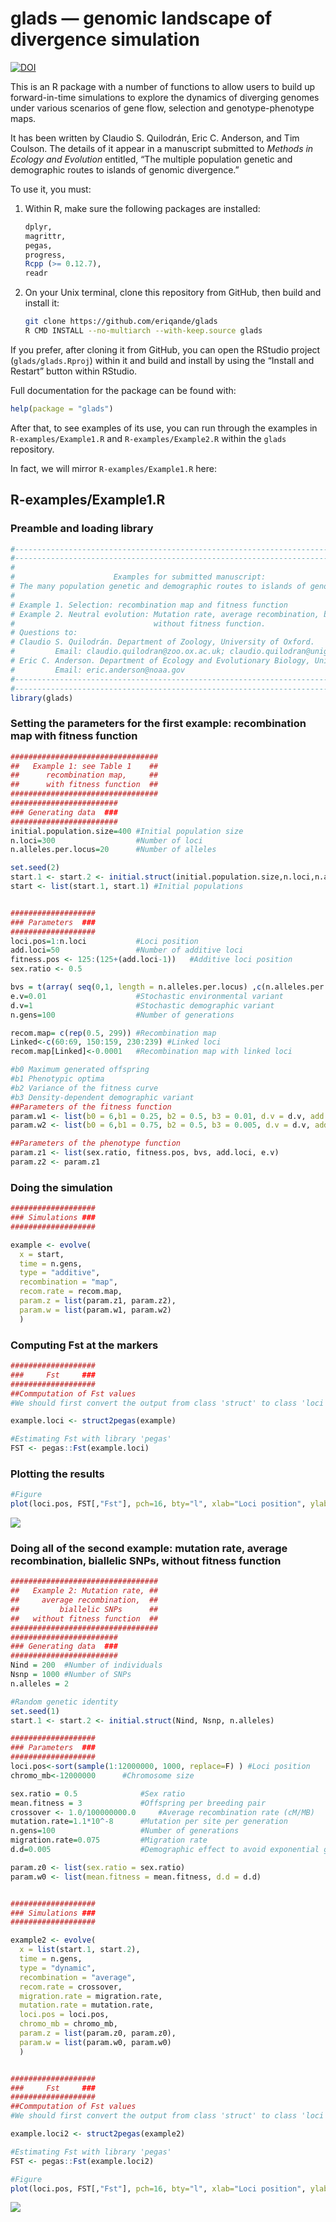 glads — genomic landscape of divergence simulation
================

[![DOI](https://zenodo.org/badge/69031005.svg)](https://zenodo.org/badge/latestdoi/69031005)

This is an R package with a number of functions to allow users to build
up forward-in-time simulations to explore the dynamics of diverging
genomes under various scenarios of gene flow, selection and
genotype-phenotype maps.

It has been written by Claudio S. Quilodrán, Eric C. Anderson, and Tim
Coulson. The details of it appear in a manuscript submitted to *Methods
in Ecology and Evolution* entitled, “The multiple population genetic and
demographic routes to islands of genomic divergence.”

To use it, you must:

1.  Within R, make sure the following packages are installed:
    
    ``` r
    dplyr,
    magrittr,
    pegas,
    progress,
    Rcpp (>= 0.12.7),
    readr
    ```

2.  On your Unix terminal, clone this repository from GitHub, then build
    and install it:
    
    ``` sh
    git clone https://github.com/eriqande/glads
    R CMD INSTALL --no-multiarch --with-keep.source glads
    ```

If you prefer, after cloning it from GitHub, you can open the RStudio
project (`glads/glads.Rproj`) within it and build and install by using
the “Install and Restart” button within RStudio.

Full documentation for the package can be found with:

``` r
help(package = "glads")
```

After that, to see examples of its use, you can run through the examples
in `R-examples/Example1.R` and `R-examples/Example2.R` within the
`glads` repository.

In fact, we will mirror `R-examples/Example1.R`
here:

## R-examples/Example1.R

### Preamble and loading library

``` r
#--------------------------------------------------------------------------------------------
#--------------------------------------------------------------------------------------------
#
#                      Examples for submitted manuscript:
# The many population genetic and demographic routes to islands of genomic divergence
#
# Example 1. Selection: recombination map and fitness function
# Example 2. Neutral evolution: Mutation rate, average recombination, biallelic SNPs,
#                               without fitness function.
# Questions to:
# Claudio S. Quilodrán. Department of Zoology, University of Oxford.
#         Email: claudio.quilodran@zoo.ox.ac.uk; claudio.quilodran@unige.ch
# Eric C. Anderson. Department of Ecology and Evolutionary Biology, University of California.
#         Email: eric.anderson@noaa.gov
#--------------------------------------------------------------------------------------------
#--------------------------------------------------------------------------------------------
library(glads)
```

### Setting the parameters for the first example: recombination map with fitness function

``` r
#################################
##   Example 1: see Table 1    ##
##      recombination map,     ##
##      with fitness function  ##
#################################
########################
### Generating data  ###
########################
initial.population.size=400 #Initial population size
n.loci=300                  #Number of loci
n.alleles.per.locus=20      #Number of alleles

set.seed(2)
start.1 <- start.2 <- initial.struct(initial.population.size,n.loci,n.alleles.per.locus)
start <- list(start.1, start.1) #Initial populations


###################
### Parameters  ###
###################
loci.pos=1:n.loci           #Loci position
add.loci=50                 #Number of additive loci
fitness.pos <- 125:(125+(add.loci-1))   #Additive loci position
sex.ratio <- 0.5

bvs = t(array( seq(0,1, length = n.alleles.per.locus) ,c(n.alleles.per.locus, add.loci))) #Breeding value of additive loci
e.v=0.01                    #Stochastic environmental variant
d.v=1                       #Stochastic demographic variant
n.gens=100                  #Number of generations

recom.map= c(rep(0.5, 299)) #Recombination map
Linked<-c(60:69, 150:159, 230:239) #Linked loci
recom.map[Linked]<-0.0001   #Recombination map with linked loci

#b0 Maximum generated offspring
#b1 Phenotypic optima
#b2 Variance of the fitness curve
#b3 Density-dependent demographic variant
##Parameters of the fitness function
param.w1 <- list(b0 = 6,b1 = 0.25, b2 = 0.5, b3 = 0.01, d.v = d.v, add.loci = add.loci)
param.w2 <- list(b0 = 6,b1 = 0.75, b2 = 0.5, b3 = 0.005, d.v = d.v, add.loci = add.loci)

##Parameters of the phenotype function
param.z1 <- list(sex.ratio, fitness.pos, bvs, add.loci, e.v)
param.z2 <- param.z1
```

### Doing the simulation

``` r
###################
### Simulations ###
###################

example <- evolve(
  x = start, 
  time = n.gens, 
  type = "additive", 
  recombination = "map", 
  recom.rate = recom.map, 
  param.z = list(param.z1, param.z2), 
  param.w = list(param.w1, param.w2)
  )
```

### Computing Fst at the markers

``` r
###################
###     Fst     ###
###################
##Commputation of Fst values
#We should first convert the output from class 'struct' to class 'loci'

example.loci <- struct2pegas(example)

#Estimating Fst with library 'pegas'
FST <- pegas::Fst(example.loci)
```

### Plotting the results

``` r
#Figure
plot(loci.pos, FST[,"Fst"], pch=16, bty="l", xlab="Loci position", ylab="Fst", ylim=c(0,1), type="l", xaxs="i", yaxs="i", las=1, lwd=2  )
```

![](README_files/figure-gfm/fst_plot1-1.png)<!-- -->

### Doing all of the second example: mutation rate, average recombination, biallelic SNPs, without fitness function

``` r
#################################
##   Example 2: Mutation rate, ##
##     average recombination,  ##
##         biallelic SNPs      ##
##   without fitness function  ##
#################################
########################
### Generating data  ###
########################
Nind = 200  #Number of individuals
Nsnp = 1000 #Number of SNPs
n.alleles = 2

#Random genetic identity
set.seed(1)
start.1 <- start.2 <- initial.struct(Nind, Nsnp, n.alleles)

###################
### Parameters  ###
###################
loci.pos<-sort(sample(1:12000000, 1000, replace=F) ) #Loci position
chromo_mb<-12000000      #Chromosome size

sex.ratio = 0.5              #Sex ratio
mean.fitness = 3             #Offspring per breeding pair
crossover <- 1.0/100000000.0     #Average recombination rate (cM/MB)
mutation.rate=1.1*10^-8      #Mutation per site per generation
n.gens=100                   #Number of generations
migration.rate=0.075         #Migration rate
d.d=0.005                    #Demographic effect to avoid exponential growth

param.z0 <- list(sex.ratio = sex.ratio)
param.w0 <- list(mean.fitness = mean.fitness, d.d = d.d)


###################
### Simulations ###
###################

example2 <- evolve(
  x = list(start.1, start.2), 
  time = n.gens, 
  type = "dynamic", 
  recombination = "average", 
  recom.rate = crossover,
  migration.rate = migration.rate, 
  mutation.rate = mutation.rate, 
  loci.pos = loci.pos, 
  chromo_mb = chromo_mb, 
  param.z = list(param.z0, param.z0), 
  param.w = list(param.w0, param.w0)
  )


###################
###     Fst     ###
###################
##Commputation of Fst values
#We should first convert the output from class 'struct' to class 'loci'

example.loci2 <- struct2pegas(example2)

#Estimating Fst with library 'pegas'
FST <- pegas::Fst(example.loci2)

#Figure
plot(loci.pos, FST[,"Fst"], pch=16, bty="l", xlab="Loci position", ylab="Fst", ylim=c(0,1), type="l", xaxs="i", yaxs="i", las=1, lwd=2  )
```

![](README_files/figure-gfm/example2-1.png)<!-- -->
